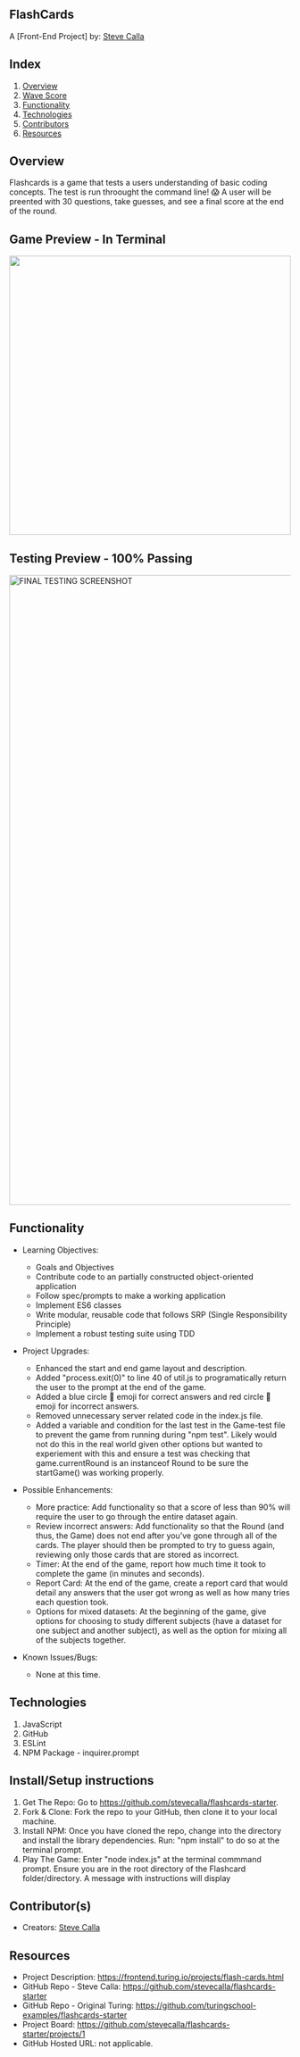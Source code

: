 ## FlashCards

A [Front-End Project] by: [Steve Calla](https://github.com/stevecalla)

## Index

1. [Overview](#overview)
2. [Wave Score](#accessibility)
3. [Functionality](#functionality)
4. [Technologies](#technologies)
5. [Contributors](#contributors)
6. [Resources](#resources)

## Overview

Flashcards is a game that tests a users understanding of basic coding concepts. The test is run throought the command line! 😱 A user will be preented with 30 questions, take guesses, and see a final score at the end of the round.

## Game Preview - In Terminal

<img src="https://media.giphy.com/media/BzKzCMv3QCAbU0X4DP/giphy.gif" width="100%" height="500"/>

## Testing Preview - 100% Passing

<img width="1129" alt="FINAL TESTING SCREENSHOT" src="https://user-images.githubusercontent.com/72281855/112554938-dbf2ea80-8d8c-11eb-88d9-efa2b8c75474.png">

## Functionality

* Learning Objectives:
  * Goals and Objectives
  * Contribute code to an partially constructed object-oriented application
  * Follow spec/prompts to make a working application
  * Implement ES6 classes
  * Write modular, reusable code that follows SRP (Single Responsibility Principle)
  * Implement a robust testing suite using TDD

* Project Upgrades:
    * Enhanced the start and end game layout and description.
    * Added "process.exit(0)" to line 40 of util.js to programatically return the user to the prompt at the end of the game.
    * Added a blue circle 🔵 emoji for correct answers and red circle 🔴 emoji for incorrect answers.
    * Removed unnecessary server related code in the index.js file.
    * Added a variable and condition for the last test in the Game-test file to prevent the game from running during "npm test". Likely would not do this in the real world given other options but wanted to experiement with this and ensure a test was checking that game.currentRound is an instanceof Round to be sure the startGame() was working properly.

* Possible Enhancements:
    * More practice: Add functionality so that a score of less than 90% will require the user to go through the entire dataset again.
    * Review incorrect answers: Add functionality so that the Round (and thus, the Game) does not end after you’ve gone through all of the cards. The player should then be prompted to try to guess again, reviewing only those cards that are stored as incorrect.
    * Timer: At the end of the game, report how much time it took to complete the game (in minutes and seconds).
    * Report Card: At the end of the game, create a report card that would detail any answers that the user got wrong as well as how many tries each question took.
    * Options for mixed datasets: At the beginning of the game, give options for choosing to study different subjects (have a dataset for one subject and another subject), as well as the option for mixing all of the subjects together.

* Known Issues/Bugs:
    * None at this time.

## Technologies

1. JavaScript
2. GitHub
3. ESLint
4. NPM Package - inquirer.prompt

## Install/Setup instructions

1. Get The Repo: Go to https://github.com/stevecalla/flashcards-starter.
2. Fork & Clone: Fork the repo to your GitHub, then clone it to your local machine.
2. Install NPM: Once you have cloned the repo, change into the directory and install the library dependencies. Run: "npm install" to do so at the terminal prompt.
3. Play The Game: Enter "node index.js" at the terminal commmand prompt. Ensure you are in the root directory of the Flashcard folder/directory. A message with instructions will display

## Contributor(s)

* Creators: [Steve Calla](https://github.com/stevecalla)

## Resources
* Project Description: https://frontend.turing.io/projects/flash-cards.html
* GitHub Repo - Steve Calla: https://github.com/stevecalla/flashcards-starter
* GitHub Repo - Original Turing: https://github.com/turingschool-examples/flashcards-starter
* Project Board: https://github.com/stevecalla/flashcards-starter/projects/1
* GitHub Hosted URL: not applicable.

